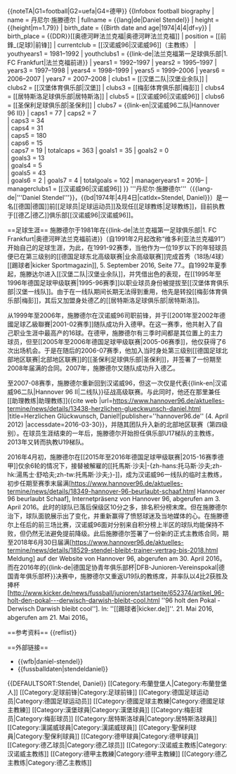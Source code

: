{{noteTA|G1=football|G2=uefa|G4=德甲}}
{{Infobox football biography
| name = 丹尼尔·施滕德尔
| fullname = {{lang|de|Daniel Stendel}}
| height = {{height|m=1.79}}
| birth_date  = {{Birth date and age|1974|4|4|df=y}}
| birth_place = {{DDR}}[[奥德河畔法兰克福|奥德河畔法兰克福]]
| position = [[前鋒_(足球)|前锋]]
| currentclub = [[汉诺威96|汉诺威96]]（主教练）
| youthyears1 = 1981–1992 
| youthclubs1 = {{link-de|法兰克福第一足球俱乐部|1. FC Frankfurt|法兰克福前进}} 
| years1 = 1992–1997
| years2 = 1995–1997 
| years3 = 1997–1998 
| years4 = 1998–1999 
| years5 = 1999–2006 
| years6 = 2006–2007 
| years7 = 2007–2008
| clubs1 = [[汉堡二队|汉堡业余队]]
| clubs2 = [[汉堡体育俱乐部|汉堡]] 
| clubs3 = [[梅彭体育俱乐部|梅彭]] 
| clubs4 = [[居特斯洛足球俱乐部|居特斯洛]]
| clubs5 = [[汉诺威96|汉诺威96]] 
| clubs6 = [[圣保利足球俱乐部|圣保利]]
| clubs7 = {{link-en|汉诺威96二队|Hannover 96 II}}
| caps1 = 77
| caps2 = 7   
| caps3 = 34  
| caps4 = 31   
| caps5 = 180  
| caps6 = 15   
| caps7 = 19
| totalcaps = 363
| goals1 = 35
| goals2 = 0  
| goals3 = 13  
| goals4 = 5  
| goals5 = 43  
| goals6 = 2 
| goals7 = 4
| totalgoals = 102
| manageryears1 = 2016–
| managerclubs1 = [[汉诺威96|汉诺威96]]
}}
'''丹尼尔·施滕德尔'''（{{lang-de|'''Daniel Stendel'''}}，{{bd|1974年|4月4日|catIdx=Stendel, Daniel}}）是一名[[德国|德国]]前[[足球员|足球运动员]]及现任[[足球教练|足球教练]]，目前执教于[[德乙|德乙]]俱乐部[[汉诺威96|汉诺威96]]。

==足球生涯==
施滕德尔于1981年在{{link-de|法兰克福第一足球俱乐部|1. FC Frankfurt|奥德河畔法兰克福前进}}（自1991年2月起改称“维多利亚法兰克福91”）开始自己的足球生涯，为此，在1991-92赛季，当他作为一位19岁以下的年轻球员便已在第三级别的[[德国足球东北高级联赛|业余高级联赛]]完成首秀（18场/4球）<ref>[[踢球者|kicker Sportmagazin]], 5. September 2016, Seite 77.</ref>。自1992年夏季起，施滕达尔进入[[汉堡二队|汉堡业余队]]，并凭借出色的表现，在[[1995年至1996年德国足球甲级联赛|1995-96赛季]]以职业球员身份被提拔至[[汉堡体育俱乐部|汉堡一线队]]。由于在一线队期间长期无法得到重用，他先是转投[[梅彭体育俱乐部|梅彭]]，其后又加盟身处德乙的[[居特斯洛足球俱乐部|居特斯洛]]。

从1999年至2006年，施滕德尔在汉诺威96司职前锋，并于[[2001年至2002年德國足球乙級聯賽|2001-02赛季]]随队成功升入德甲。在这一赛季，他共射入了自己职业生涯中最高产的16球。在德甲，施滕德尔有三季时间都是其位置上的主力球员，但至[[2005年至2006年德国足球甲级联赛|2005-06赛季]]，他仅获得了6次出场机会。于是在随后的2006-07赛季，他加入当时身处第三级别[[德国足球北部地区联赛|北部地区联赛]]的[[圣保利足球俱乐部|圣保利]]，并签署了一份期至2008年届满的合同。2007年，施滕德尔又随队成功升入德乙。

至2007-08赛季，施滕德尔重新回到汉诺威96，但这一次仅是代表{{link-en|汉诺威96二队|Hannover 96 II|二线队}}征战高级联赛。与此同时，他还在那里兼任[[助理教练|助理教练]]<ref>{{cite web |url=https://www.hannover96.de/aktuelles-termine/news/details/13438-herzlichen-glueckwunsch-daniel.html |title=Herzlichen Glückwunsch, Daniel!|publisher=''hannover96.de'' (4. April 2012) |accessdate=2016-03-30}}</ref>，并随其团队升入新的北部地区联赛（第四级别）。在球员生涯结束的一年后，施滕德尔开始担任俱乐部U17梯队的主教练，2013年又转而执教U19梯队。

2016年4月初，施滕德尔在[[2015年至2016年德国足球甲级联赛|2015-16赛季德甲]]仅余6轮的情况下，接替被解雇的[[托馬斯·沙夫|-{zh-hans:托马斯·沙夫;zh-hk:湯馬士·舒哈夫;zh-tw:托馬斯·沙夫;}-]]，成为汉诺威96一线队的临时主教练，初步任期至赛季末届满<ref>[https://www.hannover96.de/aktuelles-termine/news/details/18349-hannover-96-beurlaubt-schaaf.html Hannover 96 beurlaubt Schaaf], Internetpräsenz von Hannover 96, abgerufen am 3. April 2016</ref>。此时的球队已落后保级区10分之多，排名积分榜末席。但在施滕德尔治下，球队面貌展示出了变化，并重新赢得了愤怒球迷及当地媒体的心。在施滕德尔上任后的前三场比赛，汉诺威96面对分别来自积分榜上半区的球队均能保持不败，但仍然无法避免提前降级。此后施滕德尔签署了一份新的正式主教练合同，期至2018年6月30日届满<ref>[https://www.hannover96.de/aktuelles-termine/news/details/18529-stendel-bleibt-trainer-vertrag-bis-2018.html Meldung] auf der Website von Hannover 96, abgerufen am 30. April 2016</ref>。而在2016年的{{link-de|德国足协青年俱乐部杯|DFB-Junioren-Vereinspokal|德国青年俱乐部杯}}决赛中，施滕德尔又重返U19队的教练席，并率队以4比2获胜及捧杯<ref>[http://www.kicker.de/news/fussball/junioren/startseite/652374/artikel_96-holt-den-pokal---derwisch-darwish-bleibt-cool.html ''96 holt den Pokal - Derwisch Darwish bleibt cool'']. In: ''[[踢球者|kicker.de]]''. 21. Mai 2016, abgerufen am 21. Mai 2016</ref>。

==参考资料==
{{reflist}}

==外部链接==
* {{wfb|daniel-stendel}}
* {{fussballdaten|stendeldaniel}}

{{DEFAULTSORT:Stendel, Daniel}}
[[Category:布蘭登堡人|Category:布蘭登堡人]]
[[Category:足球前锋|Category:足球前锋]]
[[Category:德国足球运动员|Category:德国足球运动员]]
[[Category:德國足球主教練|Category:德國足球主教練]]
[[Category:漢堡球員|Category:漢堡球員]]
[[Category:梅彭球员|Category:梅彭球员]]
[[Category:居特斯洛球員|Category:居特斯洛球員]]
[[Category:漢諾威球員|Category:漢諾威球員]]
[[Category:聖保利球員|Category:聖保利球員]]
[[Category:德甲球員|Category:德甲球員]]
[[Category:德乙球员|Category:德乙球员]]
[[Category:汉诺威主教练|Category:汉诺威主教练]]
[[Category:德甲主教練|Category:德甲主教練]]
[[Category:德乙主教练|Category:德乙主教练]]